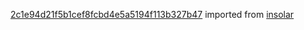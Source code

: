 [2c1e94d21f5b1cef8fcbd4e5a5194f113b327b47](https://github.com/insolar/insolar/commit/2c1e94d21f5b1cef8fcbd4e5a5194f113b327b47) imported from [insolar](https://github.com/insolar/insolar)
